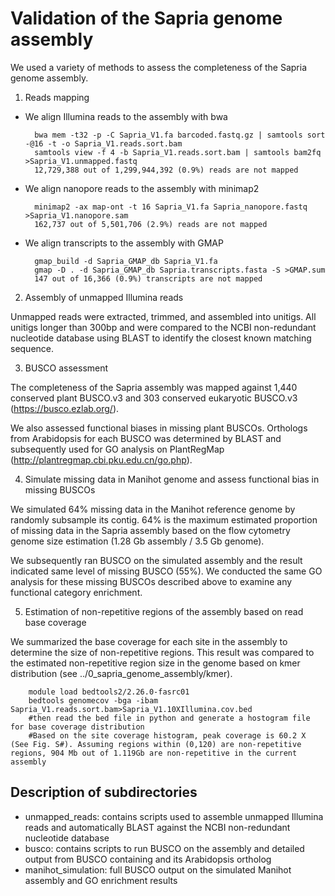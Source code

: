 Validation of the Sapria genome assembly
===============
We used a variety of methods to assess the completeness of the Sapria genome assembly.

1.	Reads mapping

- We align Illumina reads to the assembly with bwa

		bwa mem -t32 -p -C Sapria_V1.fa barcoded.fastq.gz | samtools sort -@16 -t -o Sapria_V1.reads.sort.bam
		samtools view -f 4 -b Sapria_V1.reads.sort.bam | samtools bam2fq >Sapria_V1.unmapped.fastq	
		12,729,388 out of 1,299,944,392 (0.9%) reads are not mapped

- We align nanopore reads to the assembly with minimap2

		minimap2 -ax map-ont -t 16 Sapria_V1.fa Sapria_nanopore.fastq >Sapria_V1.nanopore.sam
		162,737 out of 5,501,706 (2.9%) reads are not mapped

- We align transcripts to the assembly with GMAP
		
		gmap_build -d Sapria_GMAP_db Sapria_V1.fa
		gmap -D . -d Sapria_GMAP_db Sapria.transcripts.fasta -S >GMAP.sum
		147 out of 16,366 (0.9%) transcripts are not mapped
		
2.	Assembly of unmapped Illumina reads

Unmapped reads were extracted, trimmed, and assembled into unitigs. All unitigs longer than 300bp and were compared to the NCBI non-redundant nucleotide database using BLAST to identify the closest known matching sequence. 

3.	BUSCO assessment

The completeness of the Sapria assembly was mapped against 1,440 conserved plant BUSCO.v3 and 303 conserved eukaryotic BUSCO.v3 (https://busco.ezlab.org/).

We also assessed functional biases in missing plant BUSCOs. Orthologs from Arabidopsis for each BUSCO was determined by BLAST and subsequently used for GO analysis on PlantRegMap (http://plantregmap.cbi.pku.edu.cn/go.php).

4.	Simulate missing data in Manihot genome and assess functional bias in missing BUSCOs

We simulated 64% missing data in the Manihot reference genome by randomly subsample its contig. 64% is the maximum estimated proportion of missing data in the Sapria assembly based on the flow cytometry genome size estimation (1.28 Gb assembly / 3.5 Gb genome).

We subsequently ran BUSCO on the simulated assembly and the result indicated same level of missing BUSCO (55%). We conducted the same GO analysis for these missing BUSCOs described above to examine any functional category enrichment.

5.	Estimation of non-repetitive regions of the assembly based on read base coverage

We summarized the base coverage for each site in the assembly to determine the size of non-repetitive regions. This result was compared to the estimated non-repetitive region size in the genome based on kmer distribution (see ../0_sapria_genome_assembly/kmer).
		
		module load bedtools2/2.26.0-fasrc01
		bedtools genomecov -bga -ibam Sapria_V1.reads.sort.bam>Sapria_V1.10XIllumina.cov.bed
		#then read the bed file in python and generate a hostogram file for base coverage distribution
		#Based on the site coverage histogram, peak coverage is 60.2 X (See Fig. S#). Assuming regions within (0,120) are non-repetitive regions, 904 Mb out of 1.119Gb are non-repetitive in the current assembly	

Description of subdirectories
------------
- unmapped_reads: contains scripts used to assemble unmapped Illumina reads and automatically BLAST against the NCBI non-redundant nucleotide database
- busco: contains scripts to run BUSCO on the assembly and detailed output from BUSCO containing and its Arabidopsis ortholog
- manihot_simulation: full BUSCO output on the simulated Manihot assembly and GO enrichment results